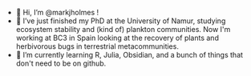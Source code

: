 - 👋 Hi, I’m @markjholmes !
- 👀 I’ve just finished my PhD at the University of Namur, studying ecosystem stability and (kind of) plankton communities. Now I'm working at BC3 in Spain looking at the recovery of plants and herbivorous bugs in terrestrial metacommunities.
- 🌱 I’m currently learning R, Julia, Obsidian, and a bunch of things that don't need to be on github.

<!---
markjholmes/markjholmes is a ✨ special ✨ repository because its `README.md` (this file) appears on your GitHub profile.
You can click the Preview link to take a look at your changes.
--->
